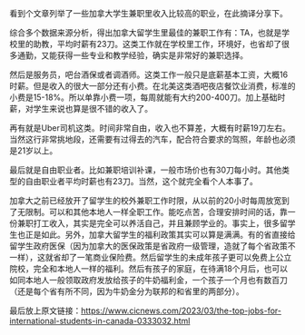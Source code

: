 看到个文章列举了一些加拿大学生兼职里收入比较高的职业，在此摘译分享下。

综合多个数据来源分析，得出加拿大留学生里最佳的兼职工作有：TA，也就是学校里的助教，平均时薪有23刀。这类工作就在学校里工作，环境好，也省却了很多通勤，又能获得一些专业和教学经验，确实是非常好的兼职选择。

然后是服务员，吧台酒保或者调酒师。这类工作一般只是底薪基本工资，大概16时薪。但是收入的很大一部分还有小费。在北美这类酒吧夜店餐饮业消费，标准的小费是15-18%。所以单靠小费一项，每周就能有大约200-400刀。加上基础时薪，对学生来说也算是很不错的收入了。

再有就是Uber司机这类。时间非常自由，收入也不算差，大概有时薪19刀左右。当然这行非常挑地段，还需要有过得去的汽车，配合符合要求的驾照，年龄也必须是21岁以上。

最后就是自由职业者。比如兼职培训补课，一般市场价也有30刀每小时。其他类型的自由职业者平均时薪也有23刀。当然，这个就完全看个人本事了。

加拿大之前已经放开了留学生的校外兼职工作时限，从以前的20小时每周放宽到了无限制。可以和其他本地人一样全职工作。能吃点苦，合理安排时间的话，靠一份兼职打工收入，其实是完全可以养活自己，并且兼顾学业的。事实上，很多留学生也正是如此。另外，加拿大留学生的福利政策其实可以算是满满。有的省直接给留学生政府医保（因为加拿大的医保政策是省政府一级管理，造就了每个省政策不一样），这就省却了一笔商业保险费。然后留学生的未成年孩子更可以免费上公立院校，完全和本地人一样的福利。然后有孩子的家庭，在待满18个月后，也可以如同本地人一般领取政府发放给孩子的牛奶福利金，一个孩子一个月也有数百刀（还是每个省有所不同，因为牛奶金分为联邦的和省里的两部分）。

最后放上原文链接：https://www.cicnews.com/2023/03/the-top-jobs-for-international-students-in-canada-0333032.html
